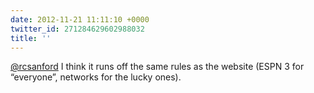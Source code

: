```yaml
---
date: 2012-11-21 11:11:10 +0000
twitter_id: 271284629602988032
title: ''
---
```




[@rcsanford](https://twitter.com/rcsanford) I think it runs off the same rules as the website (ESPN 3 for “everyone”, networks for the lucky ones).
